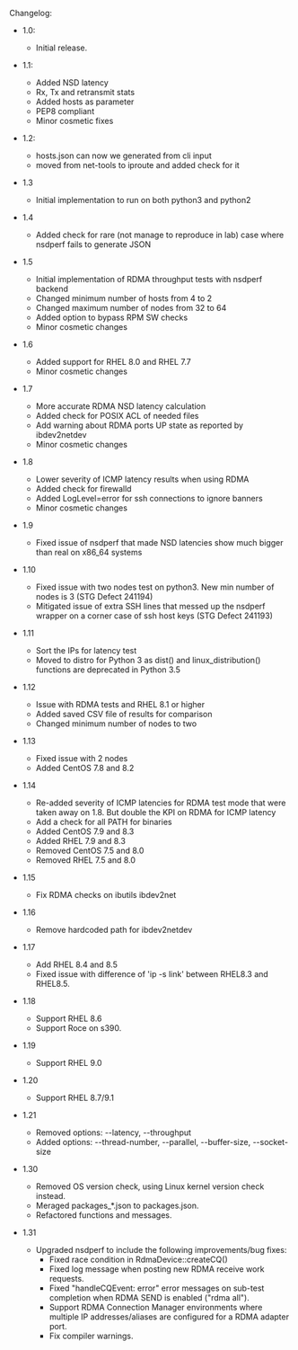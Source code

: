 Changelog:


- 1.0:
    - Initial release.

- 1.1:
    - Added NSD latency
    - Rx, Tx and retransmit stats
    - Added hosts as parameter
    - PEP8 compliant
    - Minor cosmetic fixes

- 1.2:
    - hosts.json can now we generated from cli input
    - moved from net-tools to iproute and added check for it

- 1.3
    - Initial implementation to run on both python3 and python2

- 1.4
    - Added check for rare (not manage to reproduce in lab) case where nsdperf fails to generate JSON

- 1.5
    - Initial implementation of RDMA throughput tests with nsdperf backend
    - Changed minimum number of hosts from 4 to 2
    - Changed maximum number of nodes from 32 to 64
    - Added option to bypass RPM SW checks
    - Minor cosmetic changes

- 1.6
    - Added support for RHEL 8.0 and RHEL 7.7
    - Minor cosmetic changes

- 1.7
    - More accurate RDMA NSD latency calculation
    - Added check for POSIX ACL of needed files
    - Add warning about RDMA ports UP state as reported by ibdev2netdev
    - Minor cosmetic changes

- 1.8
    - Lower severity of ICMP latency results when using RDMA
    - Added check for firewalld
    - Added LogLevel=error for ssh connections to ignore banners
    - Minor cosmetic changes

- 1.9
    - Fixed issue of nsdperf that made NSD latencies show much bigger than real on x86_64 systems

- 1.10
    - Fixed issue with two nodes test on python3. New min number of nodes is 3 (STG Defect 241194)
    - Mitigated issue of extra SSH lines that messed up the nsdperf wrapper on a corner case of ssh host keys (STG Defect 241193)

- 1.11
    - Sort the IPs for latency test
    - Moved to distro for Python 3 as dist() and linux_distribution() functions are deprecated in Python 3.5

- 1.12
    - Issue with RDMA tests and RHEL 8.1 or higher
    - Added saved CSV file of results for comparison
    - Changed minimum number of nodes to two
- 1.13
    - Fixed issue with 2 nodes
    - Added CentOS 7.8 and 8.2
- 1.14
    - Re-added severity of ICMP latencies for RDMA test mode that were taken away on 1.8. But double the KPI on RDMA for ICMP latency
    - Add a check for all PATH for binaries
    - Added CentOS 7.9 and 8.3
    - Added RHEL 7.9 and 8.3
    - Removed CentOS 7.5 and 8.0
    - Removed RHEL 7.5 and 8.0
- 1.15
    - Fix RDMA checks on ibutils ibdev2net

- 1.16
    - Remove hardcoded path for ibdev2netdev

- 1.17
    - Add RHEL 8.4 and 8.5
    - Fixed issue with difference of 'ip -s link' between RHEL8.3 and RHEL8.5.

- 1.18
    - Support RHEL 8.6
    - Support Roce on s390.

- 1.19
    - Support RHEL 9.0

- 1.20
    - Support RHEL 8.7/9.1
- 1.21
    - Removed options: --latency, --throughput
    - Added options: --thread-number, --parallel, --buffer-size, --socket-size
- 1.30
    - Removed OS version check, using Linux kernel version check instead.
    - Meraged packages_*.json to packages.json.
    - Refactored functions and messages.
- 1.31
    - Upgraded nsdperf to include the following improvements/bug fixes:
        - Fixed race condition in RdmaDevice::createCQ()
        - Fixed log message when posting new RDMA receive work requests.
        - Fixed "handleCQEvent: error" error messages on sub-test completion
        when RDMA SEND is enabled ("rdma all").
        - Support RDMA Connection Manager environments where multiple IP
        addresses/aliases are configured for a RDMA adapter port.
        - Fix compiler warnings.
